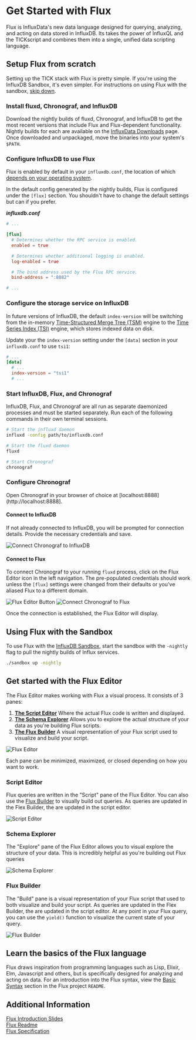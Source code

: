 # Get Started with Flux
Flux is InfluxData's new data language designed for querying, analyzing, and acting on data stored in InfluxDB.
Its takes the power of InfluxQL and the TICKscript and combines them into a single, unified data scripting language.

## Setup Flux from scratch
Setting up the TICK stack with Flux is pretty simple.
If you're using the InfluxDB Sandbox, it's even simpler.
For instructions on using Flux with the sandbox, [skip down](#using-flux-with-the-sandbox).

### Install fluxd, Chronograf, and InfluxDB
Download the nightly builds of fluxd, Chronograf, and InfluxDB to get the most recent versions that include Flux and Flux-dependent functionality.
Nightly builds for each are available on the [InfluxData Downloads](https://portal.influxdata.com/downloads) page.
Once downloaded and unpackaged, move the binaries into your system's `$PATH`.

### Configure InfluxDB to use Flux
Flux is enabled by default in your `influxdb.conf`, the location of which
[depends on your operating system](https://docs.influxdata.com/influxdb/v1.5/administration/config/#using-the-configuration-file).

In the default config generated by the nightly builds, Flux is configured under
the `[flux]` section.
You shouldn't have to change the default settings but can if you prefer.

_**influxdb.conf**_  
```toml
# ...

[flux]
  # Determines whether the RPC service is enabled.
  enabled = true

  # Determines whether additional logging is enabled.
  log-enabled = true

  # The bind address used by the Flux RPC service.
  bind-address = ":8082"

# ...
```

### Configure the storage service on InfluxDB
In future versions of InfluxDB, the default `index-version` will be switching from the
in-memory [Time-Structured Merge Tree (TSM)](https://docs.influxdata.com/influxdb/v1.5/concepts/storage_engine/)
engine to the [Time Series Index (TSI)](https://docs.influxdata.com/influxdb/v1.5/concepts/tsi-details/) engine,
which stores indexed data on disk.

Update your the `index-version` setting under the `[data]` section in your
`influxdb.conf` to use `tsi1`:

```toml
# ...
[data]
  # ...
  index-version = "tsi1"
  # ...
```

### Start InfluxDB, Flux, and Chronograf
InfluxDB, Flux, and Chronograf are all run as separate daemonized processes and must be started separately.
Run each of the following commands in their own terminal sessions.

```bash
# Start the influxd daemon
influxd -config path/to/influxdb.conf
```
```bash
# Start the fluxd daemon
fluxd
```
```bash
# Start Chronograf
chronograf
```

### Configure Chronograf
Open Chronograf in your browser of choice at [localhost:8888](http://localhost:8888].

#### Connect to InfluxDB
If not already connected to InfluxDB, you will be prompted for connection details.
Provide the necessary credentials and save.

![Connect Chronograf to InfluxDB](/images/connect-to-influxdb.png)

#### Connect to Flux
To connect Chronograf to your running `fluxd` process, click on the Flux Editor icon in the left navigation.
The pre-populated credentials should work unless the `[flux]` settings were changed
from their defaults or you've aliased Flux to a different domain.

![Flux Editor Button](/images/flux-editor-btn.png)
![Connect Chronograf to Flux](/images/connect-to-flux.png)

Once the connection is established, the Flux Editor will display.

## Using Flux with the Sandbox
To use Flux with the [InfluxDB Sandbox](https://github.com/influxdata/sandbox),
start the sandbox with the `-nightly` flag to pull the nightly builds of Influx services.

```bash
./sandbox up -nightly
```

## Get started with the Flux Editor
The Flux Editor makes working with Flux a visual process. It consists of 3 panes:

1. **[The Script Editor](#script-editor)** Where the actual Flux code is written and displayed.
2. **[The Schema Explorer](#schema-explorer)** Allows you to explore the actual structure of your data as you're building Flux scripts.
3. **[The Flux Builder](#flux-builder)** A visual representation of your Flux script used to visualize and build your script.

![Flux Editor](/images/flux-editor.png)

Each pane can be minimized, maximized, or closed depending on how you want to work.

### Script Editor
Flux queries are written in the "Script" pane of the Flux Editor.
You can also use the [Flux Builder](#flux-builder) to visually build out queries.
As queries are updated in the Flex Builder, the are updated in the script editor.

![Script Editor](/images/flux-editor-script.png)

### Schema Explorer
The "Explore" pane of the Flux Editor allows you to visual explore the structure of your data.
This is incredibly helpful as you're building out Flux queries

![Schema Explorer](/images/flux-editor-explore.png)

### Flux Builder
The "Build" pane is a visual representation of your Flux script that used to both visualize and build your script.
As queries are updated in the Flex Builder, the are updated in the script editor.
At any point in your Flux query, you can use the `yield()` function to visualize the current state of your query.

![Flux Builder](/images/flux-editor-build.png)

## Learn the basics of the Flux language
Flux draws inspiration from programming languages such as Lisp, Elixir, Elm,
Javascript and others, but is specifically designed for analyzing and acting on data.
For an introduction into the Flux syntax, view the
[Basic Syntax](https://github.com/influxdata/platform/blob/master/query/README.md#basic-syntax)
section in the Flux project `README`.

## Additional Information
[Flux Introduction Slides](https://speakerdeck.com/pauldix/flux-number-fluxlang-a-new-time-series-data-scripting-language)  
[Flux Readme](https://github.com/influxdata/platform/blob/master/query/README.md)  
[Flux Specification](https://github.com/influxdata/platform/blob/master/query/docs/SPEC.md)  
